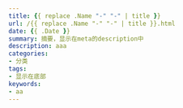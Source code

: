 ```yaml
---
title: {{ replace .Name "-" "-" | title }}
url: /{{ replace .Name "-" "-" | title }}.html
date: {{ .Date }}
summary: 摘要，显示在meta的description中
description: aaa
categories:
- 分类
tags:
- 显示在底部
keywords:
- aa
---
```

